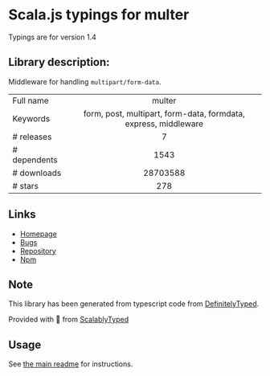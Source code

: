 
# Scala.js typings for multer

Typings are for version 1.4

## Library description:
Middleware for handling `multipart/form-data`.

|                    |                 |
| ------------------ | :-------------: |
| Full name          | multer |
| Keywords           | form, post, multipart, form-data, formdata, express, middleware |
| # releases         | 7 |
| # dependents       | 1543 |
| # downloads        | 28703588 |
| # stars            | 278 |

## Links
- [Homepage](https://github.com/expressjs/multer#readme)
- [Bugs](https://github.com/expressjs/multer/issues)
- [Repository](https://github.com/expressjs/multer)
- [Npm](https://www.npmjs.com/package/multer)
    


## Note
This library has been generated from typescript code from [DefinitelyTyped](https://definitelytyped.org).

Provided with :purple_heart: from [ScalablyTyped](https://github.com/oyvindberg/ScalablyTyped)

## Usage
See [the main readme](../../readme.md) for instructions.


